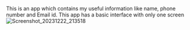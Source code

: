 This is an app which contains my useful information like name, phone number and Email id.
This app has a basic interface with only one screen
![Screenshot_20231222_213518](https://github.com/shivansh2603/Myappdetail/assets/111368768/11eab4a7-405b-461f-aa71-24abd0ec7c8c)
